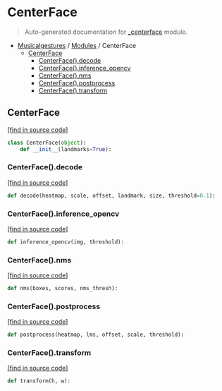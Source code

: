 # CenterFace

> Auto-generated documentation for [_centerface](https://github.com/fourMs/MGT-python/blob/master/musicalgestures/_centerface.py) module.

- [Musicalgestures](README.md#musicalgestures-index) / [Modules](MODULES.md#musicalgestures-modules) / CenterFace
    - [CenterFace](#centerface)
        - [CenterFace().decode](#centerfacedecode)
        - [CenterFace().inference_opencv](#centerfaceinference_opencv)
        - [CenterFace().nms](#centerfacenms)
        - [CenterFace().postprocess](#centerfacepostprocess)
        - [CenterFace().transform](#centerfacetransform)

## CenterFace

[[find in source code]](https://github.com/fourMs/MGT-python/blob/master/musicalgestures/_centerface.py#L4)

```python
class CenterFace(object):
    def __init__(landmarks=True):
```

### CenterFace().decode

[[find in source code]](https://github.com/fourMs/MGT-python/blob/master/musicalgestures/_centerface.py#L48)

```python
def decode(heatmap, scale, offset, landmark, size, threshold=0.1):
```

### CenterFace().inference_opencv

[[find in source code]](https://github.com/fourMs/MGT-python/blob/master/musicalgestures/_centerface.py#L16)

```python
def inference_opencv(img, threshold):
```

### CenterFace().nms

[[find in source code]](https://github.com/fourMs/MGT-python/blob/master/musicalgestures/_centerface.py#L82)

```python
def nms(boxes, scores, nms_thresh):
```

### CenterFace().postprocess

[[find in source code]](https://github.com/fourMs/MGT-python/blob/master/musicalgestures/_centerface.py#L30)

```python
def postprocess(heatmap, lms, offset, scale, threshold):
```

### CenterFace().transform

[[find in source code]](https://github.com/fourMs/MGT-python/blob/master/musicalgestures/_centerface.py#L25)

```python
def transform(h, w):
```
